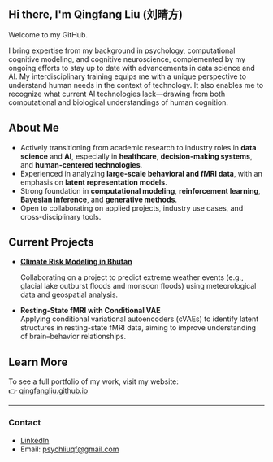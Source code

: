 ## Hi there, I'm Qingfang Liu (刘晴方) 

Welcome to my GitHub.

I bring expertise from my background in psychology, computational cognitive modeling, and cognitive neuroscience, complemented by my ongoing efforts to stay up to date with advancements in data science and AI. My interdisciplinary training equips me with a unique perspective to understand human needs in the context of technology. It also enables me to recognize what current AI technologies lack—drawing from both computational and biological understandings of human cognition.

## About Me

- Actively transitioning from academic research to industry roles in **data science** and **AI**, especially in **healthcare**, **decision-making systems**, and **human-centered technologies**.
- Experienced in analyzing **large-scale behavioral and fMRI data**, with an emphasis on **latent representation models**.
- Strong foundation in **computational modeling**, **reinforcement learning**, **Bayesian inference**, and **generative methods**.
- Open to collaborating on applied projects, industry use cases, and cross-disciplinary tools.


## Current Projects

- [**Climate Risk Modeling in Bhutan**](https://github.com/QingfangLiu/bhutan_climate_modeling)  
  
  Collaborating on a project to predict extreme weather events (e.g., glacial lake outburst floods and monsoon floods) using meteorological data and geospatial analysis.

- **Resting-State fMRI with Conditional VAE**  
  Applying conditional variational autoencoders (cVAEs) to identify latent structures in resting-state fMRI data, aiming to improve understanding of brain–behavior relationships.


## Learn More

To see a full portfolio of my work, visit my website:  
👉 [qingfangliu.github.io](https://qingfangliu.github.io)

---

### Contact

- [LinkedIn](https://www.linkedin.com/in/qingfang-liu/) 
- Email: psychliuqf@gmail.com



